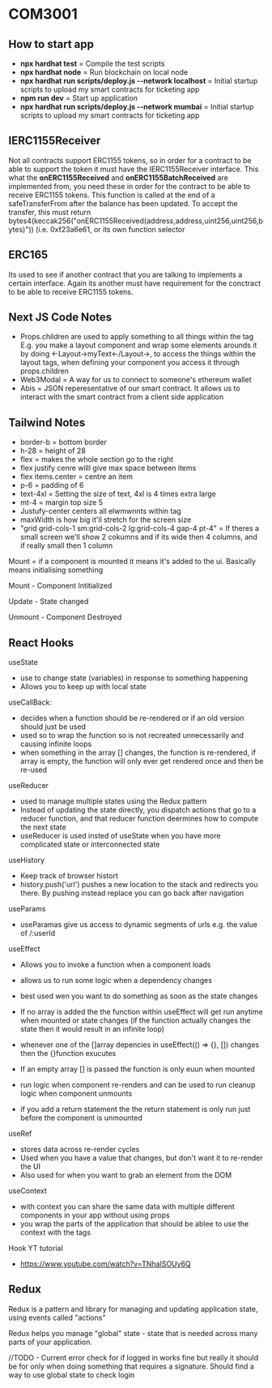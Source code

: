 # COM3001

## How to start app

- **npx hardhat test** = Compile the test scripts
- **npx hardhat node** = Run blockchain on local node
- **npx hardhat run scripts/deploy.js --network localhost** = Initial startup scripts to upload my smart contracts for ticketing app
- **npm run dev** = Start up application
- **npx hardhat run scripts/deploy.js --network mumbai** = Initial startup scripts to upload my smart contracts for ticketing app

## IERC1155Receiver

Not all contracts support ERC1155 tokens, so in order for a contract to be able to support the token it must have the IERC1155Receiver interface. This what the **onERC1155Received** and **onERC1155BatchReceived** are implemented from, you need these in order for the contract to be able to receive ERC1155 tokens. This function is called at the end of a safeTransferFrom after the balance has been updated. To accept the transfer, this must return bytes4(keccak256("onERC1155Received(address,address,uint256,uint256,bytes)")) (i.e. 0xf23a6e61, or its own function selector

## ERC165

Its used to see if another contract that you are talking to implements a certain interface. Again its another must have requirement for the conctract to be able to receive ERC1155 tokens.

## Next JS Code Notes

- Props.children are used to apply something to all things within the tag E.g. you make a layout component and wrap some elements arounds it by doing <-Layout->myText<-/Layout->, to access the things within the layout tags, when defining your component you access it through props.children
- Web3Modal = A way for us to connect to someone's ethereum wallet
- Abis = JSON reperesentative of our smart contract. It allows us to interact with the smart contract from a client side application

## Tailwind Notes

- border-b = bottom border
- h-28 = height of 28
- flex = makes the whole section go to the right
- flex justify cenre willl give max space between items
- flex items.center = centre an item
- p-6 = padding of 6
- text-4xl = Setting the size of text, 4xl is 4 times extra large
- mt-4 = margin top size 5
- Justufy-center centers all elwmwnnts within tag
- maxWidth is how big it'll stretch for the screen size
- "grid grid-cols-1 sm:grid-cols-2 lg:grid-cols-4 gap-4 pt-4" = If theres a small screen we'll show 2 cokumns and if its wide then 4 columns, and if really small then 1 column

Mount = if a component is mounted it means it's added to the ui. Basically means initialising something

Mount - Component Intitialized

Update - State changed

Unmount - Component Destroyed

## React Hooks

useState

- use to change state (variables) in response to something happening
- Allows you to keep up with local state

useCallBack:

- decides when a function should be re-rendered or if an old version should just be used
- used so to wrap the function so is not recreated unnecessarily and causing infinite loops
- when something in the array [] changes, the function is re-rendered, if array is empty, the function will only ever get rendered once and then be re-used

useReducer

- used to manage multiple states using the Redux pattern
- Instead of updating the state directly, you dispatch actions that go to a reducer function, and that reducer function deermines how to compute the next state
- useReducer is used insted of useState when you have more complicated state or interconnected state

useHistory

- Keep track of browser histort
- history.push('url') pushes a new location to the stack and redirects you there. By pushing instead replace you can go back after navigation

useParams

- useParamas give us access to dynamic segments of urls e.g. the value of /:userId

useEffect

- Allows you to invoke a function when a component loads

- allows us to run some logic when a dependency changes
- best used wen you want to do something as soon as the state changes
- If no array is added the the function within useEffect will get run anytime when mounted or state changes (if the function actually changes the state then it would result in an infinite loop)
- whenever one of the []array depencies in useEffect(() => {}, []) changes then the {}function exucutes
- If an empty array [] is passed the function is only euun when mounted
- run logic when component re-renders and can be used to run cleanup logic when component unmounts
- if you add a return statement the the return statement is only run just before the component is unmounted

useRef

- stores data across re-render cycles
- Used when you have a value that changes, but don't want it to re-render the UI
- Also used for when you want to grab an element from the DOM

useContext

- with context you can share the same data with multiple different components in your app without using props
- you wrap the parts of the application that should be ablee to use the context with the tags

Hook YT tutorial

- https://www.youtube.com/watch?v=TNhaISOUy6Q

## Redux

Redux is a pattern and library for managing and updating application state, using events called "actions"

Redux helps you manage "global" state - state that is needed across many parts of your application.

//TODO - Current error check for if logged in works fine but really it should be for only when doing something that requires a signature. Should find a way to use global state to check login
